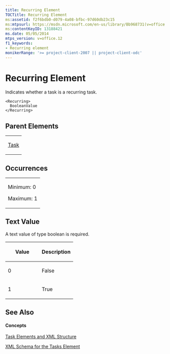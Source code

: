 ```yaml
---
title: Recurring Element
TOCTitle: Recurring Element
ms:assetid: f2f6bdb0-d079-4a08-bfbc-97d60db23c15
ms:mtpsurl: https://msdn.microsoft.com/en-us/library/Bb968731(v=office.12)
ms:contentKeyID: 13188421
ms.date: 05/05/2014
mtps_version: v=office.12
f1_keywords:
- Recurring element
monikerRange: '>= project-client-2007 || project-client-odc'
---
```


# Recurring Element




Indicates whether a task is a recurring task.

    <Recurring>
      BooleanValue
    </Recurring>

## Parent Elements

<table>
<colgroup>
<col style="width: 100%" />
</colgroup>
<tbody>
<tr class="odd">
<td><p><a href="bb968487(v=office.12).md">Task</a></p></td>
</tr>
</tbody>
</table>

## Occurrences

<table>
<colgroup>
<col style="width: 100%" />
</colgroup>
<tbody>
<tr class="odd">
<td><p>Minimum: 0</p>
<p>Maximum: 1</p></td>
</tr>
</tbody>
</table>

## Text Value

A text value of type boolean is required.

<table>
<colgroup>
<col style="width: 50%" />
<col style="width: 50%" />
</colgroup>
<thead>
<tr class="header">
<th><p>Value</p></th>
<th><p>Description</p></th>
</tr>
</thead>
<tbody>
<tr class="odd">
<td><p>0</p></td>
<td><p>False</p></td>
</tr>
<tr class="even">
<td><p>1</p></td>
<td><p>True</p></td>
</tr>
</tbody>
</table>

## See Also

#### Concepts

[Task Elements and XML Structure](bb968475\(v=office.12\).md)

[XML Schema for the Tasks Element](bb968415\(v=office.12\).md)

